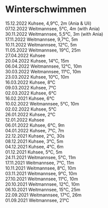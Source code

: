 # Winterschwimmen

15.12.2022 Kuhsee, 4,9°C, 2m (Ania & Uli)<br>
07.12.2022 Weitmannsee, 5°C, 4m (with Ania)<br>
30.11.2022 Weitmannsee, 5,5°C, 3m (with Ania)<br>
17.11.2022 Weitmannsee, 9,7°C, 5m<br>
10.11.2022 Weitmannsee, 12°C, 5m<br>
11.05.2022 Weitmannsee, 19°C, 25m<br>
27.04.2022 Kuhsee<br>
20.04.2022 Kuhsee, 14°C, 15m<br>
06.04.2022 Weitmannsee, 12°C, 10m<br>
30.03.2022 Weitmannsee, 11°C, 10m<br>
23.03.2022 Kuhsee, 10°C, 10m<br>
16.03.2022 Kuhsee, 8°C<br>
09.03.2022 Kuhsee, 7°C<br>
02.03.2022 Kuhsee, 6°C<br>
16.02.2021 Kuhsee, 6°C<br>
10.02.2022 Weitmannsee, 5°C, 10m<br>
02.02.2022 Kuhsee, 5°C<br>
26.01.2022 Kuhsee, 2°C<br>
12.01.2022 Kuhsee<br>
06.01.2022 Kuhsee, 6°C, 9m<br>
04.01.2022 Kuhsee, 7°C, 7m<br>
22.12.2021 Kuhsee, 2°C, 30s<br>
08.12.2021 Kuhsee, 3°C, 5m<br>
04.12.2021 Kuhsee, 4°C, 6m<br>
01.12.2021 Kuhsee, 5°C, 5m<br>
24.11.2021 Weitmannsee, 5°C, 11m<br>
17.11.2021 Weitmannsee, 7°C, 11m<br>
10.11.2021 Weitmannsee, 8°C, 10m<br>
03.11.2021 Weitmannsee, 9°C, 10m<br>
27.10.2021 Weitmannsee, 11°C, 10m<br>
20.10.2021 Weitmannsee, 12°C, 10m<br>
06.10.2021 Weitmannsee, 15°C, 25m<br>
22.09.2021 Weitmannsee, 17°C, 26m<br>
01.09.2021 Weitmannsee, 21°C
